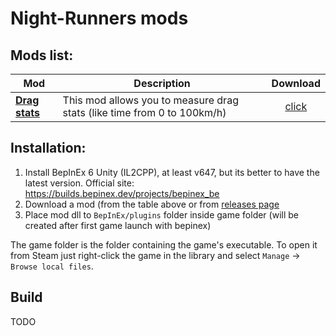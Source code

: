 # Night-Runners mods

## Mods list:

Mod | Description | Download
-|-|:-:
| [**Drag stats**](https://github.com/Scoolnik/SK.NRMods/tree/master/SK.NRMods.DragStats) | This mod allows you to measure drag stats (like time from 0 to 100km/h) | [click](https://github.com/Scoolnik/SK.NRMods/releases/download/DS-v1.0.2/SK.NRMods.DragStats.dll)|

## Installation:
1. Install BepInEx 6 Unity (IL2CPP), at least v647, but its better to have the latest version. Official site: https://builds.bepinex.dev/projects/bepinex_be﻿
2. Download a mod (from the table above or from [releases page](https://github.com/Scoolnik/SK.NRMods/releases)
3. Place mod dll to `BepInEx/plugins` folder inside game folder (will be created after first game launch with bepinex)

﻿The game folder is the folder containing the game's executable.
To open it from Steam just right-click the game in the library and select `Manage` -> `Browse local files`.

## Build
TODO
